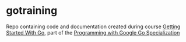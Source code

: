 # gotraining

Repo containing code and documentation created during course [Getting Started With Go](https://www.coursera.org/learn/golang-getting-started/home/welcome), part of the [Programming with Google Go Specialization](https://www.coursera.org/specializations/google-golang)